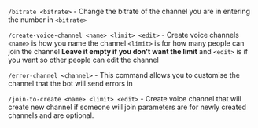`/bitrate <bitrate>` - Change the bitrate of the channel you are in entering the number in `<bitrate>`

`/create-voice-channel <name> <limit> <edit>` - Create voice channels `<name>` is how you name the channel `<limit>` is for how many people can join the channel **Leave it empty if you don't want the limit** and `<edit>` is if you want so other people can edit the channel

`/error-channel <channel>` - This command allows you to customise the channel that the bot will send errors in

`/join-to-create <name> <limit> <edit>` - Create voice channel that will create new channel if someone will join parameters are for newly created channels and are optional.
